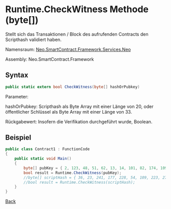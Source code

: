 # Runtime.CheckWitness Methode (byte[])

Stellt sich das Transaktionen / Block des aufrufenden Contracts den Scripthash validiert haben.

Namensraum: [Neo.SmartContract.Framework.Services.Neo](../../neo.md)

Assembly: Neo.SmartContract.Framework

## Syntax

```c#
public static extern bool CheckWitness(byte[] hashOrPubkey)
```

Parameter:

hashOrPubkey: Scripthash als Byte Array mit einer Länge von 20, oder öffentlicher Schlüssel als Byte Array mit einer Länge von 33.

Rückgabewert: Insofern die Verifikation durchgeführt wurde, Boolean.

## Beispiel

```c#
public class Contract1 : FunctionCode
{
    public static void Main()
    {
        byte[] pubKey = { 2, 123, 48, 51, 62, 13, 14, 101, 82, 174, 109, 29, 169, 249, 64, 159, 85, 30, 53, 238, 151, 25, 48, 94, 148, 93, 196, 220, 186, 153, 132, 86, 202 };
        bool result = Runtime.CheckWitness(pubKey);
        //byte[] scriptHash = { 36, 23, 241, 177, 228, 54, 109, 223, 27, 237, 139, 54, 207, 38, 132, 101, 172, 3, 10, 73 };
        //bool result = Runtime.CheckWitness(scriptHash);
    }
}
```



[Back](../Runtime.md)
